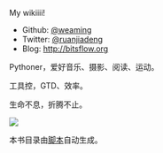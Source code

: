 My wikiiii!

- Github: [@weaming](https://github.com/weaming)
- Twitter: [@ruanjiadeng](https://twitter.com/ruanjiadeng)
- Blog: http://bitsflow.org

Pythoner，爱好音乐、摄影、阅读、运动。

工具控，GTD、效率。

生命不息，折腾不止。

![](https://neilimg.b0.upaiyun.com/flow/minecraft.jpg)

本书目录由[脚本](https://github.com/weaming/gitbook-wiki/blob/master/gen_summary.py)自动生成。
